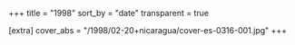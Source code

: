 +++
title = "1998"
sort_by = "date"
transparent = true

[extra]
cover_abs = "/1998/02-20+nicaragua/cover-es-0316-001.jpg"
+++
